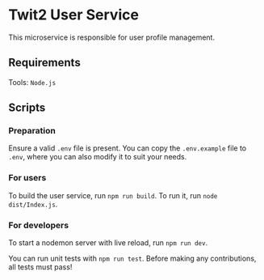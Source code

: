 # Twit2 User Service

This microservice is responsible for user profile management.

## Requirements

Tools: `Node.js`

## Scripts

### Preparation

Ensure a valid `.env` file is present. You can copy the `.env.example` file to `.env`, where you can also modify it to suit your needs. 

### For users
To build the user service, run `npm run build`. To run it, run `node dist/Index.js`.

### For developers
To start a nodemon server with live reload, run `npm run dev`.

You can run unit tests with `npm run test`. Before making any contributions, all tests must pass!

